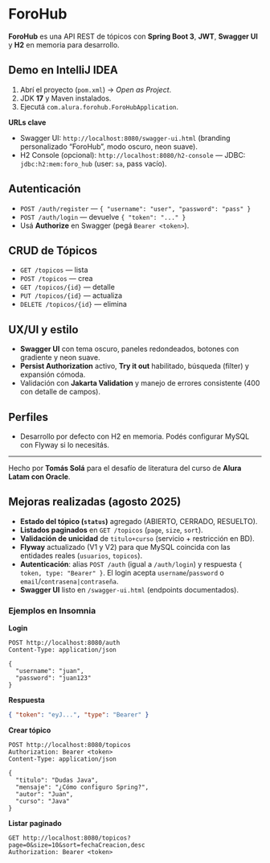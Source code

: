 # ForoHub 

**ForoHub** es una API REST de tópicos con **Spring Boot 3**, **JWT**, **Swagger UI** y **H2** en memoria para desarrollo.

## Demo en IntelliJ IDEA
1. Abrí el proyecto (`pom.xml`) → *Open as Project*.
2. JDK **17** y Maven instalados.
3. Ejecutá `com.alura.forohub.ForoHubApplication`.

**URLs clave**
- Swagger UI: `http://localhost:8080/swagger-ui.html` (branding personalizado “ForoHub”, modo oscuro, neon suave).
- H2 Console (opcional): `http://localhost:8080/h2-console` — JDBC: `jdbc:h2:mem:foro_hub` (user: `sa`, pass vacío).

## Autenticación
- `POST /auth/register` — `{ "username": "user", "password": "pass" }`
- `POST /auth/login` — devuelve `{ "token": "..." }`
- Usá **Authorize** en Swagger (pegá `Bearer <token>`).

## CRUD de Tópicos
- `GET /topicos` — lista
- `POST /topicos` — crea
- `GET /topicos/{id}` — detalle
- `PUT /topicos/{id}` — actualiza
- `DELETE /topicos/{id}` — elimina

## UX/UI y estilo
- **Swagger UI** con tema oscuro, paneles redondeados, botones con gradiente y neon suave.
- **Persist Authorization** activo, **Try it out** habilitado, búsqueda (filter) y expansión cómoda.
- Validación con **Jakarta Validation** y manejo de errores consistente (400 con detalle de campos).

## Perfiles
- Desarrollo por defecto con H2 en memoria. Podés configurar MySQL con Flyway si lo necesitás.

---
Hecho por **Tomás Solá** para el desafío de literatura del curso de **Alura Latam con Oracle**.

## Mejoras realizadas (agosto 2025)
- **Estado del tópico (`status`)** agregado (ABIERTO, CERRADO, RESUELTO).
- **Listados paginados** en `GET /topicos` (`page`, `size`, `sort`).
- **Validación de unicidad** de `titulo+curso` (servicio + restricción en BD).
- **Flyway** actualizado (V1 y V2) para que MySQL coincida con las entidades reales (`usuarios`, `topicos`).
- **Autenticación**: alias `POST /auth` (igual a `/auth/login`) y respuesta `{ token, type: "Bearer" }`. El login acepta `username`/`password` o `email`/`contrasena|contraseña`.
- **Swagger UI** listo en `/swagger-ui.html` (endpoints documentados).

### Ejemplos en Insomnia
**Login**
```http
POST http://localhost:8080/auth
Content-Type: application/json

{
  "username": "juan",
  "password": "juan123"
}
```
**Respuesta**
```json
{ "token": "eyJ...", "type": "Bearer" }
```

**Crear tópico**
```http
POST http://localhost:8080/topicos
Authorization: Bearer <token>
Content-Type: application/json

{
  "titulo": "Dudas Java",
  "mensaje": "¿Cómo configuro Spring?",
  "autor": "Juan",
  "curso": "Java"
}
```

**Listar paginado**
```http
GET http://localhost:8080/topicos?page=0&size=10&sort=fechaCreacion,desc
Authorization: Bearer <token>
```
